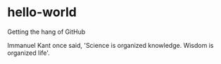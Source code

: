 # hello-world

Getting the hang of GitHub

Immanuel Kant once said, 'Science is organized knowledge. Wisdom is organized life'.
